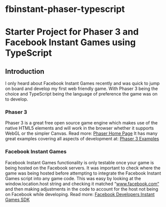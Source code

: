 # fbinstant-phaser-typescript
# Starter Project for Phaser 3 and Facebook Instant Games using TypeScript
## Introduction
I only heard about Facebook Instant Games recently and was quick to jump on board and develop my first web friendly game. With Phaser 3 being the choice and TypeScript being the language of preference the game was on to develop. 

### Phaser 3
Phaser 3 is a great free open source game engine which makes use of the native HTML5 elements and will work in the browser whether it supports WebGL or the simpler Canvas. 
Read more: [Phaser Home Page](http://phaser.io/)
It has many great examples covering all aspects of development at: [Phaser 3 Examples](http://labs.phaser.io/)

### Facebook Instant Games
Facebook Instant Games functionality is only testable once your game is being hosted on the Facebook servers. It was important to check where the game was being hosted before attempting to integrate the Facebook Instant Games script into any game code. This was easy by looking at the window.location.host string and checking it matched “www.facebook.com“ and then making adjustments in the code to account for the host not being on Facebook while developing.
Read more:
[Facebook Developers Instant Games SDK](https://developers.facebook.com/docs/games/instant-games/sdk)
